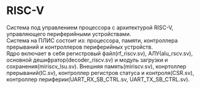 # RISC-V
Система под управлением процессора с архитектурой RISC-V, управляющего периферийными устройствами.<br /> 
Система на ПЛИС состоит из: процессора, памяти, контроллера прерываний и контроллеров периферийных устройств.<br />
Ядро включает в себя регистровый файл(rf_riscv.sv), АЛУ(alu_rscv.sv), основной дешифратор(decoder_riscv.sv) и модуль загрузки и сохранения(miriscv_lsu.sv). Внешняя память(miriscv.sv), конртоллер прерываний(IC.sv), контроллер регистров статуса и контроля(CSR.sv), контроллер периферии(UART_RX_SB_CTRL.sv, UART_TX_SB_CTRL.sv).

